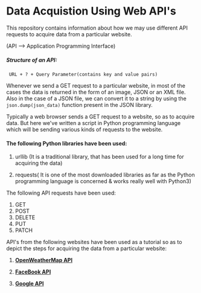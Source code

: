 # Data Acquistion Using Web API's
This repository contains information about how we may use different API requests to acquire data from a particular website. 

(API --> Application Programming Interface)

##### Structure of an API:

``` URL + ? + Query Parameter(contains key and value pairs)``` 

Whenever we send a GET request to a particular website, in most of the cases the data is returned in the form of an image, JSON or an XML file.
Also in the case of a JSON file, we can convert it to a string by using the ```json.dump(json_data)``` function present in the JSON library.

Typically a web browser sends a GET request to a website, so as to acquire data. But here we've written a script in Python programming language which will be sending various kinds of requests to the website.

#### The following Python libraries have been used:

1. urllib (It is a traditional library, that has been used for a long time for acquiring the data)

2. requests( It is one of the most downloaded libraries as far as the Python programming language is concerned & works really well with Python3) 

The following API requests have been used:
1. GET
2. POST
3. DELETE
4. PUT
5. PATCH

API's from the following websites have been used as a tutorial so as to depict the steps for acquiring the data from a particular website:

1. **[OpenWeatherMap API]()**

2. **[FaceBook API]()**

3. **[Google API]()**
